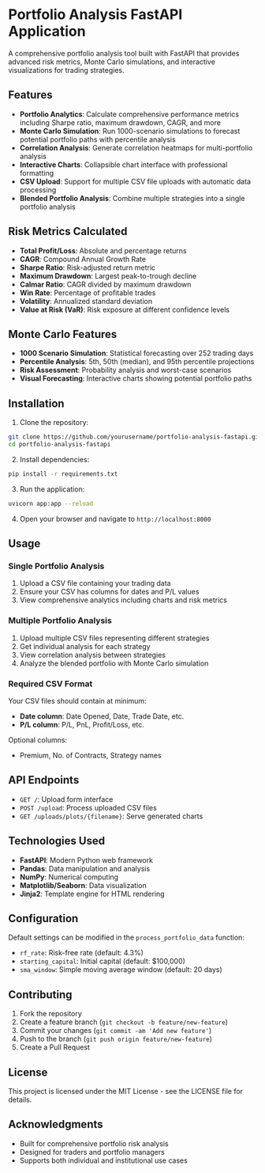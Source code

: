 # Portfolio Analysis FastAPI Application

A comprehensive portfolio analysis tool built with FastAPI that provides advanced risk metrics, Monte Carlo simulations, and interactive visualizations for trading strategies.

## Features

- **Portfolio Analytics**: Calculate comprehensive performance metrics including Sharpe ratio, maximum drawdown, CAGR, and more
- **Monte Carlo Simulation**: Run 1000-scenario simulations to forecast potential portfolio paths with percentile analysis
- **Correlation Analysis**: Generate correlation heatmaps for multi-portfolio analysis
- **Interactive Charts**: Collapsible chart interface with professional formatting
- **CSV Upload**: Support for multiple CSV file uploads with automatic data processing
- **Blended Portfolio Analysis**: Combine multiple strategies into a single portfolio analysis

## Risk Metrics Calculated

- **Total Profit/Loss**: Absolute and percentage returns
- **CAGR**: Compound Annual Growth Rate
- **Sharpe Ratio**: Risk-adjusted return metric
- **Maximum Drawdown**: Largest peak-to-trough decline
- **Calmar Ratio**: CAGR divided by maximum drawdown
- **Win Rate**: Percentage of profitable trades
- **Volatility**: Annualized standard deviation
- **Value at Risk (VaR)**: Risk exposure at different confidence levels

## Monte Carlo Features

- **1000 Scenario Simulation**: Statistical forecasting over 252 trading days
- **Percentile Analysis**: 5th, 50th (median), and 95th percentile projections
- **Risk Assessment**: Probability analysis and worst-case scenarios
- **Visual Forecasting**: Interactive charts showing potential portfolio paths

## Installation

1. Clone the repository:

```bash
git clone https://github.com/yourusername/portfolio-analysis-fastapi.git
cd portfolio-analysis-fastapi
```

2. Install dependencies:

```bash
pip install -r requirements.txt
```

3. Run the application:

```bash
uvicorn app:app --reload
```

4. Open your browser and navigate to `http://localhost:8000`

## Usage

### Single Portfolio Analysis

1. Upload a CSV file containing your trading data
2. Ensure your CSV has columns for dates and P/L values
3. View comprehensive analytics including charts and risk metrics

### Multiple Portfolio Analysis

1. Upload multiple CSV files representing different strategies
2. Get individual analysis for each strategy
3. View correlation analysis between strategies
4. Analyze the blended portfolio with Monte Carlo simulation

### Required CSV Format

Your CSV files should contain at minimum:

- **Date column**: Date Opened, Date, Trade Date, etc.
- **P/L column**: P/L, PnL, Profit/Loss, etc.

Optional columns:

- Premium, No. of Contracts, Strategy names

## API Endpoints

- `GET /`: Upload form interface
- `POST /upload`: Process uploaded CSV files
- `GET /uploads/plots/{filename}`: Serve generated charts

## Technologies Used

- **FastAPI**: Modern Python web framework
- **Pandas**: Data manipulation and analysis
- **NumPy**: Numerical computing
- **Matplotlib/Seaborn**: Data visualization
- **Jinja2**: Template engine for HTML rendering

## Configuration

Default settings can be modified in the `process_portfolio_data` function:

- `rf_rate`: Risk-free rate (default: 4.3%)
- `starting_capital`: Initial capital (default: $100,000)
- `sma_window`: Simple moving average window (default: 20 days)

## Contributing

1. Fork the repository
2. Create a feature branch (`git checkout -b feature/new-feature`)
3. Commit your changes (`git commit -am 'Add new feature'`)
4. Push to the branch (`git push origin feature/new-feature`)
5. Create a Pull Request

## License

This project is licensed under the MIT License - see the LICENSE file for details.

## Acknowledgments

- Built for comprehensive portfolio risk analysis
- Designed for traders and portfolio managers
- Supports both individual and institutional use cases
